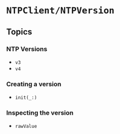 # ``NTPClient/NTPVersion``

## Topics

### NTP Versions

- ``v3``
- ``v4``

### Creating a version

- ``init(_:)``

### Inspecting the version

- ``rawValue``
